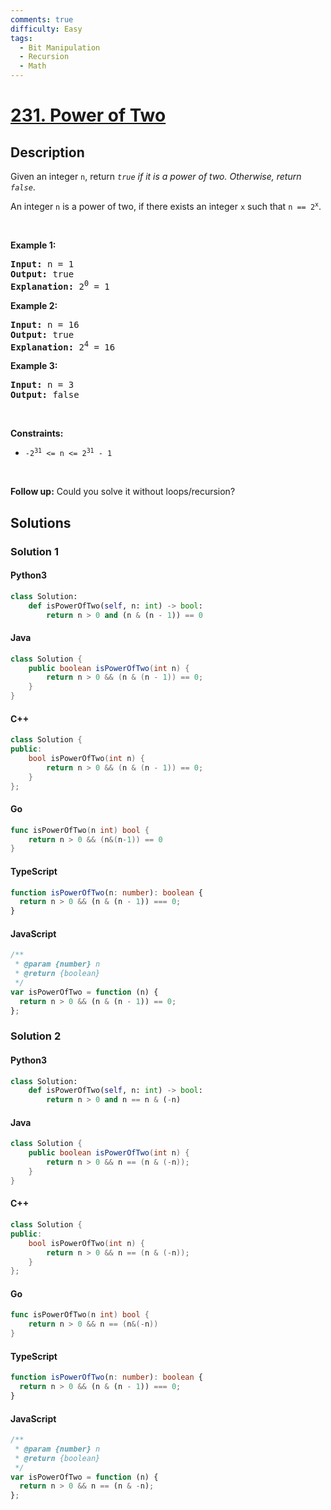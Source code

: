 ```yaml
---
comments: true
difficulty: Easy
tags:
  - Bit Manipulation
  - Recursion
  - Math
---
```


<!-- problem:start -->

# [231. Power of Two](https://leetcode.com/problems/power-of-two)

## Description

<!-- description:start -->

<p>Given an integer <code>n</code>, return <em><code>true</code> if it is a power of two. Otherwise, return <code>false</code></em>.</p>

<p>An integer <code>n</code> is a power of two, if there exists an integer <code>x</code> such that <code>n == 2<sup>x</sup></code>.</p>

<p>&nbsp;</p>
<p><strong class="example">Example 1:</strong></p>

<pre>
<strong>Input:</strong> n = 1
<strong>Output:</strong> true
<strong>Explanation: </strong>2<sup>0</sup> = 1
</pre>

<p><strong class="example">Example 2:</strong></p>

<pre>
<strong>Input:</strong> n = 16
<strong>Output:</strong> true
<strong>Explanation: </strong>2<sup>4</sup> = 16
</pre>

<p><strong class="example">Example 3:</strong></p>

<pre>
<strong>Input:</strong> n = 3
<strong>Output:</strong> false
</pre>

<p>&nbsp;</p>
<p><strong>Constraints:</strong></p>

<ul>
	<li><code>-2<sup>31</sup> &lt;= n &lt;= 2<sup>31</sup> - 1</code></li>
</ul>

<p>&nbsp;</p>
<strong>Follow up:</strong> Could you solve it without loops/recursion?

<!-- description:end -->

## Solutions

<!-- solution:start -->

### Solution 1

<!-- tabs:start -->

#### Python3

```python
class Solution:
    def isPowerOfTwo(self, n: int) -> bool:
        return n > 0 and (n & (n - 1)) == 0
```

#### Java

```java
class Solution {
    public boolean isPowerOfTwo(int n) {
        return n > 0 && (n & (n - 1)) == 0;
    }
}
```

#### C++

```cpp
class Solution {
public:
    bool isPowerOfTwo(int n) {
        return n > 0 && (n & (n - 1)) == 0;
    }
};
```

#### Go

```go
func isPowerOfTwo(n int) bool {
	return n > 0 && (n&(n-1)) == 0
}
```

#### TypeScript

```ts
function isPowerOfTwo(n: number): boolean {
  return n > 0 && (n & (n - 1)) === 0;
}
```

#### JavaScript

```js
/**
 * @param {number} n
 * @return {boolean}
 */
var isPowerOfTwo = function (n) {
  return n > 0 && (n & (n - 1)) == 0;
};
```

<!-- tabs:end -->

<!-- solution:end -->

<!-- solution:start -->

### Solution 2

<!-- tabs:start -->

#### Python3

```python
class Solution:
    def isPowerOfTwo(self, n: int) -> bool:
        return n > 0 and n == n & (-n)
```

#### Java

```java
class Solution {
    public boolean isPowerOfTwo(int n) {
        return n > 0 && n == (n & (-n));
    }
}
```

#### C++

```cpp
class Solution {
public:
    bool isPowerOfTwo(int n) {
        return n > 0 && n == (n & (-n));
    }
};
```

#### Go

```go
func isPowerOfTwo(n int) bool {
	return n > 0 && n == (n&(-n))
}
```

#### TypeScript

```ts
function isPowerOfTwo(n: number): boolean {
  return n > 0 && (n & (n - 1)) === 0;
}
```

#### JavaScript

```js
/**
 * @param {number} n
 * @return {boolean}
 */
var isPowerOfTwo = function (n) {
  return n > 0 && n == (n & -n);
};
```

<!-- tabs:end -->

<!-- solution:end -->

<!-- problem:end -->
